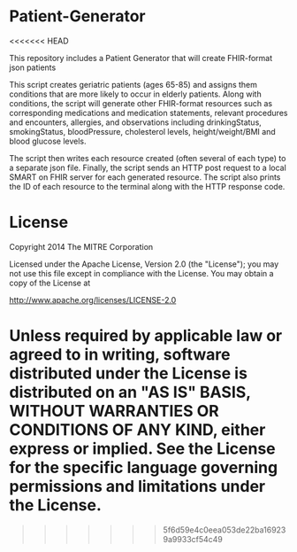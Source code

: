 # Patient-Generator
<<<<<<< HEAD

This repository includes a Patient Generator that will create FHIR-format json patients

This script creates geriatric patients (ages 65-85) and assigns them conditions that are more likely to occur in elderly patients. Along with conditions, the script will generate other FHIR-format resources such as corresponding medications and medication statements, relevant procedures and encounters, allergies, and observations including drinkingStatus, smokingStatus, bloodPressure, cholesterol levels, height/weight/BMI and blood glucose levels.

The script then writes each resource created (often several of each type) to a separate json file. Finally, the script sends an HTTP post request to a local SMART on FHIR server for each generated resource. The script also prints the ID of each resource to the terminal along with the HTTP response code.


# License

Copyright 2014 The MITRE Corporation

Licensed under the Apache License, Version 2.0 (the "License"); you may not use this file except in compliance with the License. You may obtain a copy of the License at

http://www.apache.org/licenses/LICENSE-2.0

Unless required by applicable law or agreed to in writing, software distributed under the License is distributed on an "AS IS" BASIS, WITHOUT WARRANTIES OR CONDITIONS OF ANY KIND, either express or implied. See the License for the specific language governing permissions and limitations under the License.
=======
>>>>>>> 5f6d59e4c0eea053de22ba169239a9933cf54c49
